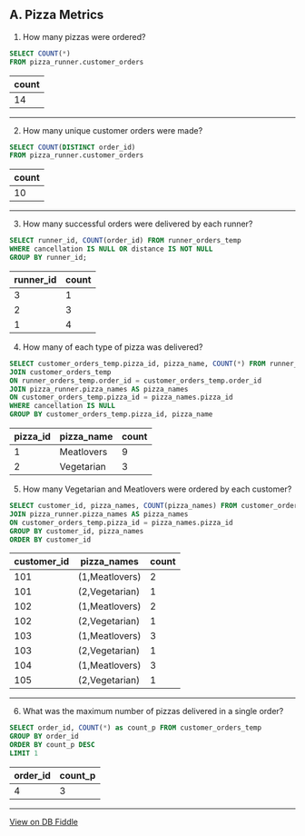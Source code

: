 ## A. Pizza Metrics

1. How many pizzas were ordered?
``` SQL
SELECT COUNT(*)
FROM pizza_runner.customer_orders
```
| count |
| ----- |
| 14    |

---
2. How many unique customer orders were made?
``` SQL
SELECT COUNT(DISTINCT order_id)
FROM pizza_runner.customer_orders
```

| count |
| ----- |
| 10    |

---
3. How many successful orders were delivered by each runner?
```SQL
SELECT runner_id, COUNT(order_id) FROM runner_orders_temp
WHERE cancellation IS NULL OR distance IS NOT NULL
GROUP BY runner_id;
```

| runner_id | count |
| --------- | ----- |
| 3         | 1     |
| 2         | 3     |
| 1         | 4     |

4. How many of each type of pizza was delivered?
``` SQL
SELECT customer_orders_temp.pizza_id, pizza_name, COUNT(*) FROM runner_orders_temp
JOIN customer_orders_temp
ON runner_orders_temp.order_id = customer_orders_temp.order_id
JOIN pizza_runner.pizza_names AS pizza_names
ON customer_orders_temp.pizza_id = pizza_names.pizza_id
WHERE cancellation IS NULL
GROUP BY customer_orders_temp.pizza_id, pizza_name
```

| pizza_id | pizza_name | count |
| -------- | ---------- | ----- |
| 1        | Meatlovers | 9     |
| 2        | Vegetarian | 3     |

5. How many Vegetarian and Meatlovers were ordered by each customer?
``` SQL
SELECT customer_id, pizza_names, COUNT(pizza_names) FROM customer_orders_temp
JOIN pizza_runner.pizza_names AS pizza_names
ON customer_orders_temp.pizza_id = pizza_names.pizza_id
GROUP BY customer_id, pizza_names
ORDER BY customer_id
```

| customer_id | pizza_names    | count |
| ----------- | -------------- | ----- |
| 101         | (1,Meatlovers) | 2     |
| 101         | (2,Vegetarian) | 1     |
| 102         | (1,Meatlovers) | 2     |
| 102         | (2,Vegetarian) | 1     |
| 103         | (1,Meatlovers) | 3     |
| 103         | (2,Vegetarian) | 1     |
| 104         | (1,Meatlovers) | 3     |
| 105         | (2,Vegetarian) | 1     |

---
6. What was the maximum number of pizzas delivered in a single order?
```SQL
SELECT order_id, COUNT(*) as count_p FROM customer_orders_temp
GROUP BY order_id
ORDER BY count_p DESC 
LIMIT 1
```

| order_id | count_p |
| -------- | ------- |
| 4        | 3       |

---

[View on DB Fiddle](https://www.db-fiddle.com/f/7VcQKQwsS3CTkGRFG7vu98/65)
